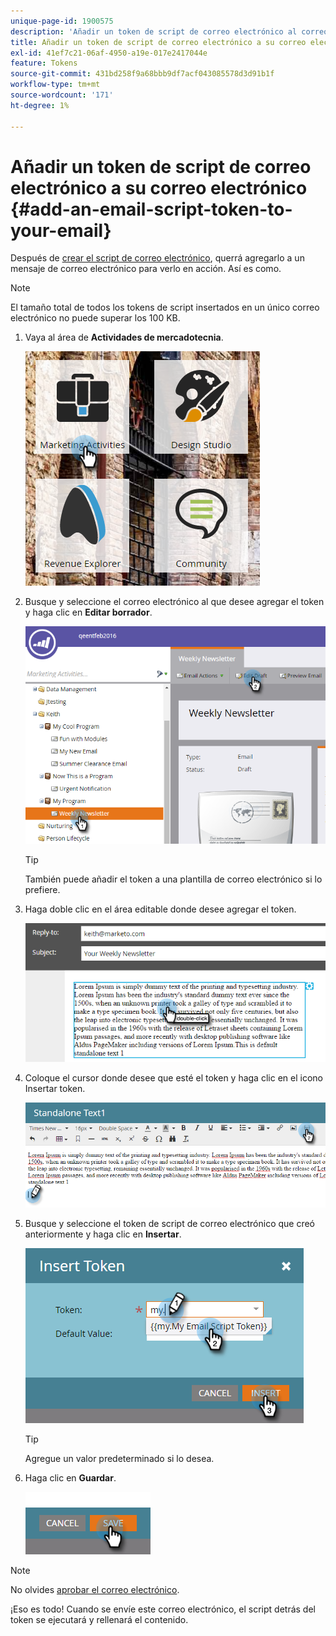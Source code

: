 ```yaml
---
unique-page-id: 1900575
description: 'Añadir un token de script de correo electrónico al correo electrónico: documentos de Marketo, documentación del producto'
title: Añadir un token de script de correo electrónico a su correo electrónico
exl-id: 41ef7c21-06af-4950-a19e-017e2417044e
feature: Tokens
source-git-commit: 431bd258f9a68bbb9df7acf043085578d3d91b1f
workflow-type: tm+mt
source-wordcount: '171'
ht-degree: 1%

---
```


# Añadir un token de script de correo electrónico a su correo electrónico {#add-an-email-script-token-to-your-email}

Después de [crear el script de correo electrónico](/help/marketo/product-docs/email-marketing/general/using-tokens/create-an-email-script-token.md), querrá agregarlo a un mensaje de correo electrónico para verlo en acción. Así es como.

>[!NOTE]
>
>El tamaño total de todos los tokens de script insertados en un único correo electrónico no puede superar los 100 KB.

1. Vaya al área de **Actividades de mercadotecnia**.

   ![](assets/one-2.png)

1. Busque y seleccione el correo electrónico al que desee agregar el token y haga clic en **Editar borrador**.

   ![](assets/two-2.png)

   >[!TIP]
   >
   >También puede añadir el token a una plantilla de correo electrónico si lo prefiere.

1. Haga doble clic en el área editable donde desee agregar el token.

   ![](assets/three-2.png)

1. Coloque el cursor donde desee que esté el token y haga clic en el icono Insertar token.

   ![](assets/four-2.png)

1. Busque y seleccione el token de script de correo electrónico que creó anteriormente y haga clic en **Insertar**.

   ![](assets/five-1.png)

   >[!TIP]
   >
   >Agregue un valor predeterminado si lo desea.

1. Haga clic en **Guardar**.

   ![](assets/six.png)

>[!NOTE]
>
>No olvides [aprobar el correo electrónico](/help/marketo/product-docs/email-marketing/general/creating-an-email/approve-an-email.md).

¡Eso es todo! Cuando se envíe este correo electrónico, el script detrás del token se ejecutará y rellenará el contenido.
